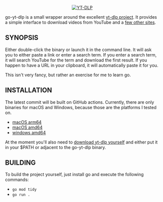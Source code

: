 <div align="center">

[![YT-DLP](https://raw.githubusercontent.com/vaaski/go-yt-dlp/.github/yt-dlp-gopher.svg)](#readme)

</div>

go-yt-dlp is a small wrapper around the excellent [yt-dlp project][yt-dlp].
It provides a simple interface to download videos from YouTube and a
[few other sites][othersites].

## SYNOPSIS

Either double-click the binary or launch it in the command line.
It will ask you to either paste a link or enter a search term.
If you enter a search term, it will search YouTube for the term and
download the first result. If you happen to have a URL in your clipboard,
it will automatically paste it for you.

This isn't very fancy, but rather an exercise for me to learn go.

## INSTALLATION

The latest commit will be built on GitHub actions.
Currently, there are only binaries for macOS and Windows,
because those are the platforms I tested on.

- [macOS arm64](https://nightly.link/vaaski/go-yt-dlp/workflows/build/main/go-yt-dlp%20darwin%20arm64.zip)
- [macOS amd64](https://nightly.link/vaaski/go-yt-dlp/workflows/build/main/go-yt-dlp%20darwin%20amd64.zip)
- [windows amd64](https://nightly.link/vaaski/go-yt-dlp/workflows/build/main/go-yt-dlp%20windows%20amd64.zip)

At the moment you'll also need to [download yt-dlp yourself][yt-dlp-download] and either put it
in your $PATH or adjacent to the go-yt-dlp binary.

## BUILDING

To build the project yourself, just install go and
execute the following commands:

- `go mod tidy`
- `go run .`

[yt-dlp]: https://github.com/yt-dlp/yt-dlp
[othersites]: https://github.com/yt-dlp/yt-dlp/blob/master/supportedsites.md
[yt-dlp-download]: https://github.com/yt-dlp/yt-dlp#installation
